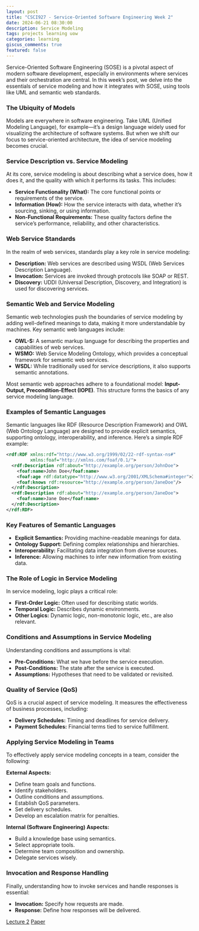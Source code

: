 ```yaml
---
layout: post
title: "CSCI927 - Service-Oriented Software Engineering Week 2"
date: 2024-06-21 08:30:00
description: Service Modeling
tags: projects learning uow
categories: learning
giscus_comments: true
featured: false
---
```



Service-Oriented Software Engineering (SOSE) is a pivotal aspect of modern software development, especially in environments where services and their orchestration are central. In this week’s post, we delve into the essentials of service modeling and how it integrates with SOSE, using tools like UML and semantic web standards.

### The Ubiquity of Models

Models are everywhere in software engineering. Take UML (Unified Modeling Language), for example—it’s a design language widely used for visualizing the architecture of software systems. But when we shift our focus to service-oriented architecture, the idea of service modeling becomes crucial. 

### Service Description vs. Service Modeling

At its core, service modeling is about describing what a service does, how it does it, and the quality with which it performs its tasks. This includes:
- **Service Functionality (What):** The core functional points or requirements of the service.
- **Information (How):** How the service interacts with data, whether it’s sourcing, sinking, or using information.
- **Non-Functional Requirements:** These quality factors define the service’s performance, reliability, and other characteristics.

### Web Service Standards

In the realm of web services, standards play a key role in service modeling:
- **Description:** Web services are described using WSDL (Web Services Description Language).
- **Invocation:** Services are invoked through protocols like SOAP or REST.
- **Discovery:** UDDI (Universal Description, Discovery, and Integration) is used for discovering services.

### Semantic Web and Service Modeling

Semantic web technologies push the boundaries of service modeling by adding well-defined meanings to data, making it more understandable by machines. Key semantic web languages include:
- **OWL-S:** A semantic markup language for describing the properties and capabilities of web services.
- **WSMO:** Web Service Modeling Ontology, which provides a conceptual framework for semantic web services.
- **WSDL:** While traditionally used for service descriptions, it also supports semantic annotations.

Most semantic web approaches adhere to a foundational model: **Input-Output, Precondition-Effect (IOPE)**. This structure forms the basics of any service modeling language.

### Examples of Semantic Languages

Semantic languages like RDF (Resource Description Framework) and OWL (Web Ontology Language) are designed to provide explicit semantics, supporting ontology, interoperability, and inference. Here’s a simple RDF example:

```xml
<rdf:RDF xmlns:rdf="http://www.w3.org/1999/02/22-rdf-syntax-ns#"
         xmlns:foaf="http://xmlns.com/foaf/0.1/">
  <rdf:Description rdf:about="http://example.org/person/JohnDoe">
    <foaf:name>John Doe</foaf:name>
    <foaf:age rdf:datatype="http://www.w3.org/2001/XMLSchema#integer">30</foaf:age>
    <foaf:knows rdf:resource="http://example.org/person/JaneDoe"/>
  </rdf:Description>
  <rdf:Description rdf:about="http://example.org/person/JaneDoe">
    <foaf:name>Jane Doe</foaf:name>
  </rdf:Description>
</rdf:RDF>
```

### Key Features of Semantic Languages

- **Explicit Semantics:** Providing machine-readable meanings for data.
- **Ontology Support:** Defining complex relationships and hierarchies.
- **Interoperability:** Facilitating data integration from diverse sources.
- **Inference:** Allowing machines to infer new information from existing data.

### The Role of Logic in Service Modeling

In service modeling, logic plays a critical role:
- **First-Order Logic:** Often used for describing static worlds.
- **Temporal Logic:** Describes dynamic environments.
- **Other Logics:** Dynamic logic, non-monotonic logic, etc., are also relevant.

### Conditions and Assumptions in Service Modeling

Understanding conditions and assumptions is vital:
- **Pre-Conditions:** What we have before the service execution.
- **Post-Conditions:** The state after the service is executed.
- **Assumptions:** Hypotheses that need to be validated or revisited.

### Quality of Service (QoS)

QoS is a crucial aspect of service modeling. It measures the effectiveness of business processes, including:
- **Delivery Schedules:** Timing and deadlines for service delivery.
- **Payment Schedules:** Financial terms tied to service fulfillment.

### Applying Service Modeling in Teams

To effectively apply service modeling concepts in a team, consider the following:

**External Aspects:**
- Define team goals and functions.
- Identify stakeholders.
- Outline conditions and assumptions.
- Establish QoS parameters.
- Set delivery schedules.
- Develop an escalation matrix for penalties.

**Internal (Software Engineering) Aspects:**
- Build a knowledge base using semantics.
- Select appropriate tools.
- Determine team composition and ownership.
- Delegate services wisely.

### Invocation and Response Handling

Finally, understanding how to invoke services and handle responses is essential:
- **Invocation:** Specify how requests are made.
- **Response:** Define how responses will be delivered.

[Lecture 2](/assets/pdf/sose/2.Service%20Modelling.pdf)
[Paper](/assets/pdf/sose/The%20Business%20Service%20Representation%20Language%20-%20A%20Preliminary%20Report%20(1).pdf)